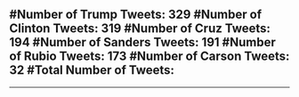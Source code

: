 #Number of Trump Tweets: 329
#Number of Clinton Tweets: 319
#Number of Cruz Tweets: 194
#Number of Sanders Tweets: 191
#Number of Rubio Tweets: 173
#Number of Carson Tweets: 32
#Total Number of Tweets:  
---
---
